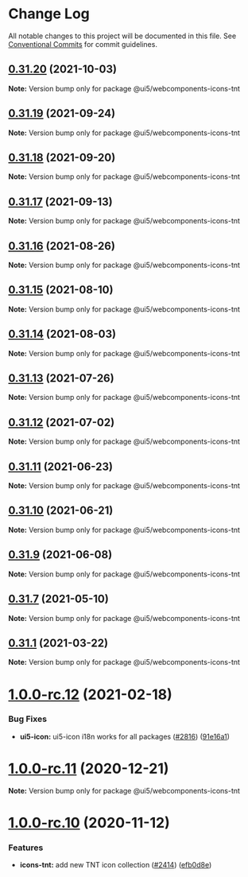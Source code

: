 # Change Log

All notable changes to this project will be documented in this file.
See [Conventional Commits](https://conventionalcommits.org) for commit guidelines.

## [0.31.20](https://github.com/SAP/ui5-webcomponents/compare/v0.31.19...v0.31.20) (2021-10-03)

**Note:** Version bump only for package @ui5/webcomponents-icons-tnt





## [0.31.19](https://github.com/SAP/ui5-webcomponents/compare/v0.31.18...v0.31.19) (2021-09-24)

**Note:** Version bump only for package @ui5/webcomponents-icons-tnt





## [0.31.18](https://github.com/SAP/ui5-webcomponents/compare/v0.31.17...v0.31.18) (2021-09-20)

**Note:** Version bump only for package @ui5/webcomponents-icons-tnt





## [0.31.17](https://github.com/SAP/ui5-webcomponents/compare/v0.31.16...v0.31.17) (2021-09-13)

**Note:** Version bump only for package @ui5/webcomponents-icons-tnt





## [0.31.16](https://github.com/SAP/ui5-webcomponents/compare/v0.31.15...v0.31.16) (2021-08-26)

**Note:** Version bump only for package @ui5/webcomponents-icons-tnt





## [0.31.15](https://github.com/SAP/ui5-webcomponents/compare/v0.31.14...v0.31.15) (2021-08-10)

**Note:** Version bump only for package @ui5/webcomponents-icons-tnt





## [0.31.14](https://github.com/SAP/ui5-webcomponents/compare/v0.31.13...v0.31.14) (2021-08-03)

**Note:** Version bump only for package @ui5/webcomponents-icons-tnt





## [0.31.13](https://github.com/SAP/ui5-webcomponents/compare/v0.31.12...v0.31.13) (2021-07-26)

**Note:** Version bump only for package @ui5/webcomponents-icons-tnt





## [0.31.12](https://github.com/SAP/ui5-webcomponents/compare/v0.31.11...v0.31.12) (2021-07-02)

**Note:** Version bump only for package @ui5/webcomponents-icons-tnt





## [0.31.11](https://github.com/SAP/ui5-webcomponents/compare/v0.31.10...v0.31.11) (2021-06-23)

**Note:** Version bump only for package @ui5/webcomponents-icons-tnt





## [0.31.10](https://github.com/SAP/ui5-webcomponents/compare/v0.31.9...v0.31.10) (2021-06-21)

**Note:** Version bump only for package @ui5/webcomponents-icons-tnt





## [0.31.9](https://github.com/SAP/ui5-webcomponents/compare/v0.31.8...v0.31.9) (2021-06-08)

**Note:** Version bump only for package @ui5/webcomponents-icons-tnt





## [0.31.7](https://github.com/SAP/ui5-webcomponents/compare/v0.31.6...v0.31.7) (2021-05-10)

**Note:** Version bump only for package @ui5/webcomponents-icons-tnt





## [0.31.1](https://github.com/SAP/ui5-webcomponents/compare/v1.0.0-rc.12...v0.31.1) (2021-03-22)

**Note:** Version bump only for package @ui5/webcomponents-icons-tnt





# [1.0.0-rc.12](https://github.com/SAP/ui5-webcomponents/compare/v1.0.0-rc.11...v1.0.0-rc.12) (2021-02-18)


### Bug Fixes

* **ui5-icon:** ui5-icon i18n works for all packages ([#2816](https://github.com/SAP/ui5-webcomponents/issues/2816)) ([91e16a1](https://github.com/SAP/ui5-webcomponents/commit/91e16a1))



# [1.0.0-rc.11](https://github.com/SAP/ui5-webcomponents/compare/v1.0.0-rc.10...v1.0.0-rc.11) (2020-12-21)

**Note:** Version bump only for package @ui5/webcomponents-icons-tnt





# [1.0.0-rc.10](https://github.com/SAP/ui5-webcomponents/compare/v1.0.0-rc.9...v1.0.0-rc.10) (2020-11-12)


### Features

* **icons-tnt:** add new TNT icon collection ([#2414](https://github.com/SAP/ui5-webcomponents/issues/2414)) ([efb0d8e](https://github.com/SAP/ui5-webcomponents/commit/efb0d8e))
